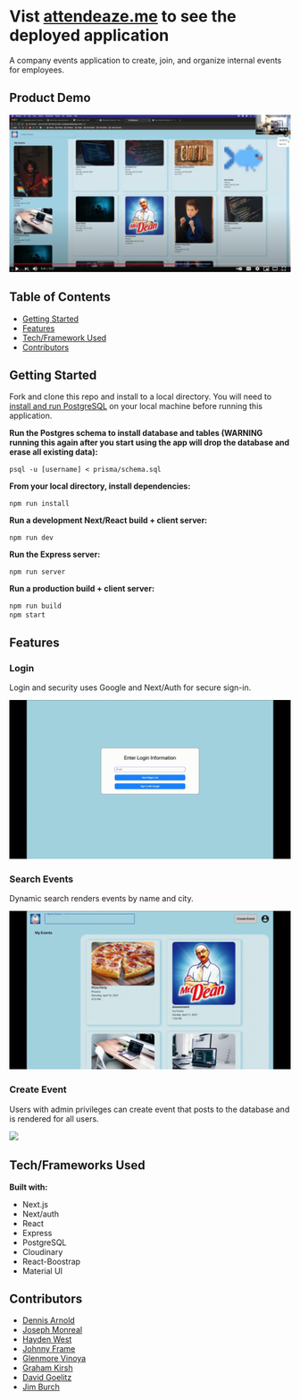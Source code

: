 # Vist [attendeaze.me](https://bit.ly/3hryCdH) to see the deployed application #
A company events application to create, join, and organize internal events for employees.

## Product Demo
[![](/screenshots/demo.png)](https://www.youtube.com/watch?v=Lj3gdQqhfJI)

## Table of Contents
* [Getting Started](#getting-started)
* [Features](#features)
* [Tech/Framework Used](#tech-stack)
* [Contributors](#contributors)

## <a name="getting-started"></a>Getting Started
Fork and clone this repo and install to a local directory. You will need to [install and run PostgreSQL](https://www.postgresql.org/download/) on your local machine before running this application.

**Run the Postgres schema to install database and tables (WARNING running this again after you start using the app will drop the database and erase all existing data):**
```
psql -u [username] < prisma/schema.sql
```

**From your local directory, install dependencies:**
```
npm run install
```

**Run a development Next/React build + client server:**
```
npm run dev
```

**Run the Express server:**
```
npm run server
```

**Run a production build + client server:**
```
npm run build
npm start
```

## <a name="features"></a>Features

### Login
Login and security uses Google and Next/Auth for secure sign-in.

![](/screenshots/login.gif)

### Search Events
Dynamic search renders events by name and city.

![](/screenshots/search.gif)

### Create Event
Users with admin privileges can create event that posts to the database and is rendered for all users.

![](/screenshots/create.gif)

## <a name="tech-stack"></a>Tech/Frameworks Used
**Built with:**
* Next.js
* Next/auth
* React
* Express
* PostgreSQL
* Cloudinary
* React-Boostrap
* Material UI

## <a name="contributors"></a>Contributors
* [Dennis Arnold](https://github.com/DennisJArnold)
* [Joseph Monreal](https://github.com/josephmonreal00 )
* [Hayden West](https://github.com/htwest)
* [Johnny Frame](https://github.com/jbframe)
* [Glenmore Vinoya](https://github.com/kuyavinny)
* [Graham Kirsh](https://github.com/21grahams)
* [David Goelitz](https://github.com/dgoelitz)
* [Jim Burch](https://github.com/JimBurch)
